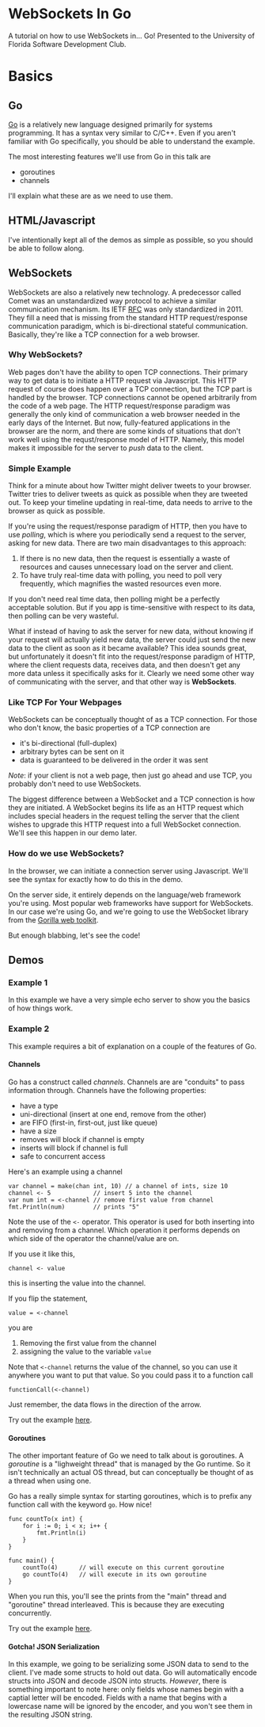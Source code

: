 # WebSockets In Go
A tutorial on how to use WebSockets in... Go! Presented to the University of Florida Software Development Club.

# Basics
## Go
[Go](http://golang.org) is a relatively new language designed primarily for systems programming. It has a syntax very similar to C/C++. Even if you aren't familiar with Go specifically, you should be able to understand the example.

The most interesting features we'll use from Go in this talk are
* goroutines
* channels

I'll explain what these are as we need to use them.

## HTML/Javascript
I've intentionally kept all of the demos as simple as possible, so you should be able to follow along.

## WebSockets
WebSockets are also a relatively new technology. A predecessor called Comet was an unstandardized way protocol to achieve a similar communication mechanism. Its IETF [RFC](http://tools.ietf.org/html/rfc6455) was only standardized in 2011. They fill a need that is missing from the standard HTTP request/response communication paradigm, which is bi-directional stateful communication. Basically, they're like a TCP connection for a web browser.

### Why WebSockets?
Web pages don't have the ability to open TCP connections. Their primary way to get data is to initiate a HTTP request via Javascript. This HTTP request of course does happen over a TCP connection, but the TCP part is handled by the browser. TCP connections cannot be opened arbitrarily from the code of a web page. The HTTP request/response paradigm was generally the only kind of communication a web browser needed in the early days of the Internet. But now, fully-featured applications in the browser are the norm, and there are some kinds of situations that don't work well using the requst/response model of HTTP. Namely, this model makes it impossible for the server to *push* data to the client.

### Simple Example
Think for a minute about how Twitter might deliver tweets to your browser. Twitter tries to deliver tweets as quick as possible when they are tweeted out. To keep your timeline updating in real-time, data needs to arrive to the browser as quick as possible.

If you're using the request/response paradigm of HTTP, then you have to use *polling*, which is where you periodically send a request to the server, asking for new data. There are two main disadvantages to this approach:
1. If there is no new data, then the request is essentially a waste of resources and causes unnecessary load on the server and client.
2. To have truly real-time data with polling, you need to poll very frequently, which magnifies the wasted resources even more.

If you don't need real time data, then polling might be a perfectly acceptable solution. But if you app is time-sensitive with respect to its data, then polling can be very wasteful.

What if instead of having to ask the server for new data, without knowing if your request will actually yield new data, the server could just send the new data to the client as soon as it became available? This idea sounds great, but unfortunately it doesn't fit into the request/response paradigm of HTTP, where the client requests data, receives data, and then doesn't get any more data unless it specifically asks for it. Clearly we need some other way of communicating with the server, and that other way is **WebSockets**.

### Like TCP For Your Webpages
WebSockets can be conceptually thought of as a TCP connection. For those who don't know, the basic properties of a TCP connection are
* it's bi-directional (full-duplex)
* arbitrary bytes can be sent on it
* data is guaranteed to be delivered in the order it was sent

*Note*: if your client is not a web page, then just go ahead and use TCP, you probably don't need to use WebSockets.

The biggest difference between a WebSocket and a TCP connection is how they are initiated. A WebSocket begins its life as an HTTP request which includes special headers in the request telling the server that the client wishes to upgrade this HTTP request into a full WebSocket connection. We'll see this happen in our demo later.

### How do we use WebSockets?
In the browser, we can initiate a connection server using Javascript. We'll see the syntax for exactly how to do this in the demo.

On the server side, it entirely depends on the language/web framework you're using. Most popular web frameworks have support for WebSockets. In our case  we're using Go, and we're going to use the WebSocket library from the [Gorilla web toolkit](http://www.gorillatoolkit.org/pkg/websocket).

But enough blabbing, let's see the code!

## Demos
### Example 1
In this example we have a very simple echo server to show you the basics of how things work.

### Example 2
This example requires a bit of explanation on a couple of the features of Go.
#### Channels
Go has a construct called *channels*. Channels are are "conduits" to pass information through. Channels have the following properties:
* have a type
* uni-directional (insert at one end, remove from the other)
* are FIFO (first-in, first-out, just like queue)
* have a size
* removes will block if channel is empty
* inserts will block if channel is full
* safe to concurrent access

Here's an example using a channel
```
var channel = make(chan int, 10) // a channel of ints, size 10
channel <- 5            // insert 5 into the channel
var num int = <-channel // remove first value from channel
fmt.Println(num)        // prints "5"
```

Note the use of the `<-` operator. This operator is used for both inserting into and removing from a channel. Which operation it performs depends on which side of the operator the channel/value are on.

If you use it like this,
```
channel <- value
```
this is inserting the value into the channel.

If you flip the statement,
```
value = <-channel
```
you are
1. Removing the first value from the channel
2. assigning the value to the variable `value`

Note that `<-channel` returns the value of the channel, so you can use it anywhere you want to put that value. So you could pass it to a function call
```
functionCall(<-channel)
```

Just remember, the data flows in the direction of the arrow.

Try out the example [here](http://play.golang.org/p/yQYRIHPjw1).

#### Goroutines
The other important feature of Go we need to talk about is goroutines. A *goroutine* is a "lighweight thread" that is managed by the Go runtime. So it isn't technically an actual OS thread, but can conceptually be thought of as a thread when using one.

Go has a really simple syntax for starting goroutines, which is to prefix any function call with the keyword `go`. How nice!

```
func countTo(x int) {
    for i := 0; i < x; i++ {
        fmt.Println(i)
    }
}

func main() {
    countTo(4)      // will execute on this current goroutine
    go countTo(4)   // will execute in its own goroutine
}
```
When you run this, you'll see the prints from the "main" thread and "goroutine" thread interleaved. This is because they are executing concurrently.

Try out the example [here](http://play.golang.org/p/ro2rGtNjlE).


#### Gotcha! JSON Serialization
In this example, we going to be serializing some JSON data to send to the client. I've made some structs to hold out data. Go will automatically encode structs into JSON and decode JSON into structs. *However*, there is something important to note here: only fields whose names begin with a captial letter will be encoded. Fields with a name that begins with a lowercase name will be ignored by the encoder, and you won't see them in the resulting JSON string.
